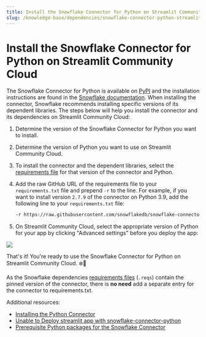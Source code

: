 ```yaml
---
title: Install the Snowflake Connector for Python on Streamlit Community Cloud
slug: /knowledge-base/dependencies/snowflake-connector-python-streamlit-cloud
---
```


# Install the Snowflake Connector for Python on Streamlit Community Cloud

The Snowflake Connector for Python is available on [PyPI](https://pypi.org/project/snowflake-connector-python/) and the installation instructions are found in the [Snowflake documentation](https://docs.snowflake.com/en/user-guide/python-connector-install.html#step-1-install-the-connector). When installing the connector, Snowflake recommends installing specific versions of its dependent libraries. The steps below will help you install the connector and its dependencies on Streamlit Community Cloud:

1. Determine the version of the Snowflake Connector for Python you want to install.
2. Determine the version of Python you want to use on Streamlit Community Cloud.
3. To install the connector and the dependent libraries, select the [requirements file](https://github.com/snowflakedb/snowflake-connector-python/tree/main/tested_requirements) for that version of the connector and Python.
4. Add the raw GitHub URL of the requirements file to your `requirements.txt` file and prepend `-r` to the line.
   For example, if you want to install version `2.7.9` of the connector on Python 3.9, add the following line to your `requirements.txt` file:

   ```bash
   -r https://raw.githubusercontent.com/snowflakedb/snowflake-connector-python/v2.7.9/tested_requirements/requirements_39.reqs
   ```

5. On Streamlit Community Cloud, select the appropriate version of Python for your app by clicking "Advanced settings" before you deploy the app:
<div style={{ maxWidth: '65%', marginBottom: '-3em', marginLeft: '6em', marginTop: '-2em' }}>
    <Image src="/images/streamlit-community-cloud/advanced-settings.png" />
</div>

That's it! You're ready to use the Snowflake Connector for Python on Streamlit Community Cloud. ❄️🎈

<Tip>

As the Snowflake dependencies [requirements files](https://github.com/snowflakedb/snowflake-connector-python/tree/main/tested_requirements) (`.reqs`) contain the pinned version of the connector, there is **no need** add a separate entry for the connector to requirements.txt.

</Tip>

Additional resources:

- [Installing the Python Connector](https://docs.snowflake.com/en/user-guide/python-connector-install.html#step-1-install-the-connector)
- [Unable to Deploy streamlit app with snowflake-connector-python](https://discuss.streamlit.io/t/unable-to-deploy-streamlit-app-with-snowflake-connector-python/27318)
- [Prerequisite Python packages for the Snowflake Connector](https://docs.snowflake.com/en/user-guide/python-connector-install.html#label-python-connector-prerequisites-python-packages)
